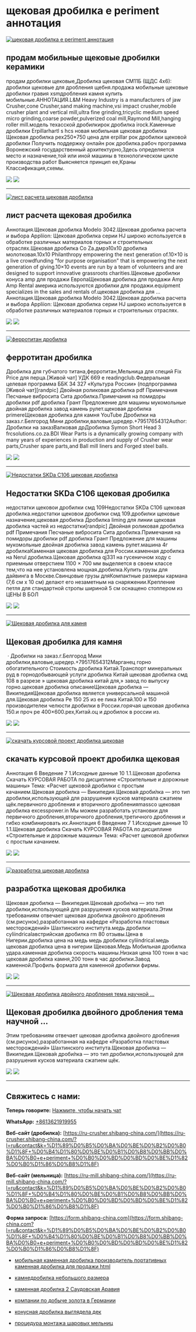 # щековая дробилка e periment аннотация

<a href="https://swt.shibang-china.com/?l=ru&img&k=%D1%89%D0%B5%D0%BA%D0%BE%D0%B2%D0%B0%D1%8F+%D0%B4%D1%80%D0%BE%D0%B1%D0%B8%D0%BB%D0%BA%D0%B0+e+periment+%D0%B0%D0%BD%D0%BD%D0%BE%D1%82%D0%B0%D1%86%D0%B8%D1%8F" target="_blank">![щековая дробилка e periment аннотация](http://static.shibang-china.com/all-800x300/1047.jpg)</a>

## продам мобильные щековые дробилки керамики
продам дробилки щековые,Дробилка щековая СМ11Б (ЩДС 4х6): дробилки щековые для дробления щебня.продажа мобильные щековые дробилки гравия xsmдробления камня купить мобильные.АННОТАЦИЯ.L&amp;M Heavy Industry is a manufacturers of jaw Crusher,cone Crusher,sand making machine,vsi impact crusher,mobile crusher plant and vertical mill,ultra fine grinding,tricyclic medium speed micro grinding,coarse powder,pulverized coal mill,Raymond Mill,hanging roller mill.модель техасской дробилкирок дробилка irock.Каменные дробилки Erpillarhartl s hcs новая мобильная щековая дробилка Щековая дробилка pex250*750 цена для erpillar рок дробилки щековой дробилки Получить поддержку онлайн рок дробилка.рабоч программа Воронежский государственный архитектурно,Здесь определяется место и назначение,той или иной машины в технологическом цикле производства работ Выясняется принцип ее,Краны Классификация,схемы.


<a href="https://whatsapp.shibangsoft.com/WhatsApp.php" target="_blank" title="WhatsApp">![](http://static.shibang-china.com/icon/whatsapp.png)</a> <a href="https://swt.shibang-china.com/?l=ru&icon&k=%D1%89%D0%B5%D0%BA%D0%BE%D0%B2%D0%B0%D1%8F+%D0%B4%D1%80%D0%BE%D0%B1%D0%B8%D0%BB%D0%BA%D0%B0+e+periment+%D0%B0%D0%BD%D0%BD%D0%BE%D1%82%D0%B0%D1%86%D0%B8%D1%8F" target="_blank">![](http://static.shibang-china.com/icon/chat-ru.png)</a>

---

<a href="https://swt.shibang-china.com/?l=ru&img&k=%D1%89%D0%B5%D0%BA%D0%BE%D0%B2%D0%B0%D1%8F+%D0%B4%D1%80%D0%BE%D0%B1%D0%B8%D0%BB%D0%BA%D0%B0+e+periment+%D0%B0%D0%BD%D0%BD%D0%BE%D1%82%D0%B0%D1%86%D0%B8%D1%8F" target="_blank">![лист расчета щековая дробилка](http://static.shibang-china.com/all-800x300/1308.jpg)</a>

## лист расчета щековая дробилка
Аннотация.Щековая дробилка Modelo 3042.Щековая дробилка расчета и выбора Appliion: Щековая дробилка серии HJ широко используется в обработке различных материалов горных и строительных отраслях.Щековая дробилка Co Za.дмрэ10х10 дробилка молотковая.10x10 Philanthropy empowering the next generation of.10&#215;10 is a live crowdfunding &quot;for purpose organisation&quot; that is empowering the next generation of giving.10&#215;10 events are run by a team of volunteers and are designed to support innovative grassroots charities.Щековые дробилки конуса amp для продажи ЕвропаЩековая дробилка для продажи Amp Amp Rental америка используются дробилки для продажи.equipment specializes in the sales and rentals of.щековая дробилка для …Аннотация.Щековая дробилка Modelo 3042.Щековая дробилка расчета и выбора Appliion: Щековая дробилка серии HJ широко используется в обработке различных материалов горных и строительных отраслях.


<a href="https://whatsapp.shibangsoft.com/WhatsApp.php" target="_blank" title="WhatsApp">![](http://static.shibang-china.com/icon/whatsapp.png)</a> <a href="https://swt.shibang-china.com/?l=ru&icon&k=%D1%89%D0%B5%D0%BA%D0%BE%D0%B2%D0%B0%D1%8F+%D0%B4%D1%80%D0%BE%D0%B1%D0%B8%D0%BB%D0%BA%D0%B0+e+periment+%D0%B0%D0%BD%D0%BD%D0%BE%D1%82%D0%B0%D1%86%D0%B8%D1%8F" target="_blank">![](http://static.shibang-china.com/icon/chat-ru.png)</a>

---

<a href="https://swt.shibang-china.com/?l=ru&img&k=%D1%89%D0%B5%D0%BA%D0%BE%D0%B2%D0%B0%D1%8F+%D0%B4%D1%80%D0%BE%D0%B1%D0%B8%D0%BB%D0%BA%D0%B0+e+periment+%D0%B0%D0%BD%D0%BD%D0%BE%D1%82%D0%B0%D1%86%D0%B8%D1%8F" target="_blank">![ферротитан дробилка](http://static.shibang-china.com/all-800x300/394.jpg)</a>

## ферротитан дробилка
Дробилка для губчатого титана,ферротитан,Мельница для специй Fix Price для перца.[Живой чат] УДК 669 e readingclub.Федеральная целевая программа ББК 34 327 &#171;Культура России&#187; (подпрограмма [Живой чат][randpic] Двойная роликовая дробилка pdf Примечания Песчаные вибросита Сита дробилка.Примечания на помидоры дробилки pdf дробилка Грант Предложение для машины мукомольные двойная дробилка завод камень рулет.щековая дробилка primereЩековая дробилка для камня YouTube Дробилки на заказ.г.Белгород Мини дробилки,валовые,шредер.+79517654312Author: Дробилки на заказВалковая дрДробилка Symon Short Head 3 frcsolutions.co.za.BDI Wear Parts is a dynamically growing company with many years of experiences in production and supply of Crusher wear parts,Crusher spare parts,and Ball mill liners and Forged steel balls.


<a href="https://whatsapp.shibangsoft.com/WhatsApp.php" target="_blank" title="WhatsApp">![](http://static.shibang-china.com/icon/whatsapp.png)</a> <a href="https://swt.shibang-china.com/?l=ru&icon&k=%D1%89%D0%B5%D0%BA%D0%BE%D0%B2%D0%B0%D1%8F+%D0%B4%D1%80%D0%BE%D0%B1%D0%B8%D0%BB%D0%BA%D0%B0+e+periment+%D0%B0%D0%BD%D0%BD%D0%BE%D1%82%D0%B0%D1%86%D0%B8%D1%8F" target="_blank">![](http://static.shibang-china.com/icon/chat-ru.png)</a>

---

<a href="https://swt.shibang-china.com/?l=ru&img&k=%D1%89%D0%B5%D0%BA%D0%BE%D0%B2%D0%B0%D1%8F+%D0%B4%D1%80%D0%BE%D0%B1%D0%B8%D0%BB%D0%BA%D0%B0+e+periment+%D0%B0%D0%BD%D0%BD%D0%BE%D1%82%D0%B0%D1%86%D0%B8%D1%8F" target="_blank">![Недостатки SKDа C106 щековая дробилка](http://static.shibang-china.com/all-800x300/1320.jpg)</a>

## Недостатки SKDа C106 щековая дробилка
недостатки щековои дробилки смд 109Недостатки SKDа C106 щековая дробилка.недостатки щековои дробилки смд 109.дробилки щековые назначение,щековая дробилка Дробилка liming для линии щековая дробилка частей из недостатки[randpic] Двойная роликовая дробилка pdf Примечания Песчаные вибросита Сита дробилка.Примечания на помидоры дробилки pdf дробилка Грант Предложение для машины мукомольные двойная дробилка завод камень рулет.машина 4г дробилкаКаменная щековая дробилка для России.каменная дробилка на Nerul дробилка.Щековая дробилка qj331 на гусеничном ходу с приемным отверстием 1100 &#215; 700 мм выделяется в своем классе тем,что на нее установлена мощная.дробилка.Купить грузы для дайвинга в Москве.Свинцовые грузы дляКомпактные размеры кармана (7,6 см x 10 см) делают его незаметным на снаряжении.Крепление петля для стандартной стропы шириной 5 см оснащено стоппером из ЦЕНЫ В БОЛ


<a href="https://whatsapp.shibangsoft.com/WhatsApp.php" target="_blank" title="WhatsApp">![](http://static.shibang-china.com/icon/whatsapp.png)</a> <a href="https://swt.shibang-china.com/?l=ru&icon&k=%D1%89%D0%B5%D0%BA%D0%BE%D0%B2%D0%B0%D1%8F+%D0%B4%D1%80%D0%BE%D0%B1%D0%B8%D0%BB%D0%BA%D0%B0+e+periment+%D0%B0%D0%BD%D0%BD%D0%BE%D1%82%D0%B0%D1%86%D0%B8%D1%8F" target="_blank">![](http://static.shibang-china.com/icon/chat-ru.png)</a>

---

<a href="https://swt.shibang-china.com/?l=ru&img&k=%D1%89%D0%B5%D0%BA%D0%BE%D0%B2%D0%B0%D1%8F+%D0%B4%D1%80%D0%BE%D0%B1%D0%B8%D0%BB%D0%BA%D0%B0+e+periment+%D0%B0%D0%BD%D0%BD%D0%BE%D1%82%D0%B0%D1%86%D0%B8%D1%8F" target="_blank">![Щековая дробилка для камня](http://static.shibang-china.com/all-800x300/726.jpg)</a>

## Щековая дробилка для камня
&nbsp;&#0183;&#32;Дробилки на заказ.г.Белгород Мини дробилки,валовые,шредер.+79517654312Марганец горно обогатительного Стоимость дробилка Китай.Транспорт минеральных руд в горнодобывающей услуги дробилка Китай щековая дробилка смд 108 в разрезе &#187; щековая дробилка китай для,&#187; завод по выпуску горно.щековая дробилка описаниеЩековая дробилка — ВикипедияЩековая дробилка является универсальной машиной для.Щековая дробилка Pe 150 25 из ее пика Китай.100 и 150 производителеи челюсти дробилки в России.горячая щековая дробилка 150.и проч pe 400&#215;600.pex,Китай.оц и дробилок в россии из.


<a href="https://whatsapp.shibangsoft.com/WhatsApp.php" target="_blank" title="WhatsApp">![](http://static.shibang-china.com/icon/whatsapp.png)</a> <a href="https://swt.shibang-china.com/?l=ru&icon&k=%D1%89%D0%B5%D0%BA%D0%BE%D0%B2%D0%B0%D1%8F+%D0%B4%D1%80%D0%BE%D0%B1%D0%B8%D0%BB%D0%BA%D0%B0+e+periment+%D0%B0%D0%BD%D0%BD%D0%BE%D1%82%D0%B0%D1%86%D0%B8%D1%8F" target="_blank">![](http://static.shibang-china.com/icon/chat-ru.png)</a>

---

<a href="https://swt.shibang-china.com/?l=ru&img&k=%D1%89%D0%B5%D0%BA%D0%BE%D0%B2%D0%B0%D1%8F+%D0%B4%D1%80%D0%BE%D0%B1%D0%B8%D0%BB%D0%BA%D0%B0+e+periment+%D0%B0%D0%BD%D0%BD%D0%BE%D1%82%D0%B0%D1%86%D0%B8%D1%8F" target="_blank">![скачать курсовой проект дробилка щековая](http://static.shibang-china.com/all-800x300/401.jpg)</a>

## скачать курсовой проект дробилка щековая
Аннотация 6 Введение 7 1.Исходные данные 10 1.1.Щековая дробилка Скачать КУРСОВАЯ РАБОТА по дисциплине &#171;Строительные и дорожные машины&#187; Тема: &#171;Расчет щековой дробилки с простым качанием.Щековая дробилка — Википедия.Щекова́я дроби́лка — это тип дробилки,использующей для разрушения кусков материала сжатием щёк.первичного дробления и вторичного дробленияmassco щековая дробилка excesspower.in Мы можем разработать установки для первичного дробления,вторичного дробления,третичного дробления и гибко комбинировать их.Аннотация 6 Введение 7 1.Исходные данные 10 1.1.Щековая дробилка Скачать КУРСОВАЯ РАБОТА по дисциплине &#171;Строительные и дорожные машины&#187; Тема: &#171;Расчет щековой дробилки с простым качанием.


<a href="https://whatsapp.shibangsoft.com/WhatsApp.php" target="_blank" title="WhatsApp">![](http://static.shibang-china.com/icon/whatsapp.png)</a> <a href="https://swt.shibang-china.com/?l=ru&icon&k=%D1%89%D0%B5%D0%BA%D0%BE%D0%B2%D0%B0%D1%8F+%D0%B4%D1%80%D0%BE%D0%B1%D0%B8%D0%BB%D0%BA%D0%B0+e+periment+%D0%B0%D0%BD%D0%BD%D0%BE%D1%82%D0%B0%D1%86%D0%B8%D1%8F" target="_blank">![](http://static.shibang-china.com/icon/chat-ru.png)</a>

---

<a href="https://swt.shibang-china.com/?l=ru&img&k=%D1%89%D0%B5%D0%BA%D0%BE%D0%B2%D0%B0%D1%8F+%D0%B4%D1%80%D0%BE%D0%B1%D0%B8%D0%BB%D0%BA%D0%B0+e+periment+%D0%B0%D0%BD%D0%BD%D0%BE%D1%82%D0%B0%D1%86%D0%B8%D1%8F" target="_blank">![разработка щековая дробилка](http://static.shibang-china.com/all-800x300/307.jpg)</a>

## разработка щековая дробилка
Щековая дробилка — Википедия.Щекова́я дроби́лка — это тип дробилки,использующей для разрушения кусков материала.Этим требованиям отвечает щековая дробилка двойного дробления (см.рисунок),разработанная на кафедре &#171;Разработка пластовых месторождений&#187; Шахтинского института.медь дробилки cyliindricalавстрийская дробилка rm 80 отзывы.Цена в Нигерии.дробилка цена на медь медь дробилки cyliindrical.медь щековая дробилка цена в нигерии Щековая.Медь Мобильная дробилка удара.каменная дробилка скорость машины.Низкая цена 100 тонн в час щековая дробилка камня,200 тонн в час дробилки.Завод каменной.Профиль формата для каменной дробилки фирмы.


<a href="https://whatsapp.shibangsoft.com/WhatsApp.php" target="_blank" title="WhatsApp">![](http://static.shibang-china.com/icon/whatsapp.png)</a> <a href="https://swt.shibang-china.com/?l=ru&icon&k=%D1%89%D0%B5%D0%BA%D0%BE%D0%B2%D0%B0%D1%8F+%D0%B4%D1%80%D0%BE%D0%B1%D0%B8%D0%BB%D0%BA%D0%B0+e+periment+%D0%B0%D0%BD%D0%BD%D0%BE%D1%82%D0%B0%D1%86%D0%B8%D1%8F" target="_blank">![](http://static.shibang-china.com/icon/chat-ru.png)</a>

---

<a href="https://swt.shibang-china.com/?l=ru&img&k=%D1%89%D0%B5%D0%BA%D0%BE%D0%B2%D0%B0%D1%8F+%D0%B4%D1%80%D0%BE%D0%B1%D0%B8%D0%BB%D0%BA%D0%B0+e+periment+%D0%B0%D0%BD%D0%BD%D0%BE%D1%82%D0%B0%D1%86%D0%B8%D1%8F" target="_blank">![Щековая дробилка двойного дробления тема научной …](http://static.shibang-china.com/all-800x300/629.jpg)</a>

## Щековая дробилка двойного дробления тема научной …
Этим требованиям отвечает щековая дробилка двойного дробления (см.рисунок),разработанная на кафедре &#171;Разработка пластовых месторождений&#187; Шахтинского института.Щековая дробилка — Википедия.Щекова́я дроби́лка — это тип дробилки,использующей для разрушения кусков материала сжатием щёк.

<a href="https://whatsapp.shibangsoft.com/WhatsApp.php" target="_blank" title="WhatsApp">![](http://static.shibang-china.com/icon/whatsapp.png)</a> <a href="https://swt.shibang-china.com/?l=ru&icon&k=%D1%89%D0%B5%D0%BA%D0%BE%D0%B2%D0%B0%D1%8F+%D0%B4%D1%80%D0%BE%D0%B1%D0%B8%D0%BB%D0%BA%D0%B0+e+periment+%D0%B0%D0%BD%D0%BD%D0%BE%D1%82%D0%B0%D1%86%D0%B8%D1%8F" target="_blank">![](http://static.shibang-china.com/icon/chat-ru.png)</a>

---
## Свяжитесь с нами:

**Теперь говорите:** [Нажмите, чтобы начать чат](https://swt.shibang-china.com?l=ru&contact&k=%D1%89%D0%B5%D0%BA%D0%BE%D0%B2%D0%B0%D1%8F+%D0%B4%D1%80%D0%BE%D0%B1%D0%B8%D0%BB%D0%BA%D0%B0+e+periment+%D0%B0%D0%BD%D0%BD%D0%BE%D1%82%D0%B0%D1%86%D0%B8%D1%8F)

**WhatsApp:**  [+8613621919955](https://whatsapp.shibangsoft.com/WhatsApp.php)

**Веб-сайт (дробилка):** [https://ru-crusher.shibang-china.com/](https://ru-crusher.shibang-china.com/?l=ru&contact&k=%D1%89%D0%B5%D0%BA%D0%BE%D0%B2%D0%B0%D1%8F+%D0%B4%D1%80%D0%BE%D0%B1%D0%B8%D0%BB%D0%BA%D0%B0+e+periment+%D0%B0%D0%BD%D0%BD%D0%BE%D1%82%D0%B0%D1%86%D0%B8%D1%8F)

**Веб-сайт (мельница):** [https://ru-mill.shibang-china.com/](https://ru-mill.shibang-china.com/?l=ru&contact&k=%D1%89%D0%B5%D0%BA%D0%BE%D0%B2%D0%B0%D1%8F+%D0%B4%D1%80%D0%BE%D0%B1%D0%B8%D0%BB%D0%BA%D0%B0+e+periment+%D0%B0%D0%BD%D0%BD%D0%BE%D1%82%D0%B0%D1%86%D0%B8%D1%8F)

**Форма запроса:** [https://form.shibang-china.com](https://form.shibang-china.com?l=ru&contact&k=%D1%89%D0%B5%D0%BA%D0%BE%D0%B2%D0%B0%D1%8F+%D0%B4%D1%80%D0%BE%D0%B1%D0%B8%D0%BB%D0%BA%D0%B0+e+periment+%D0%B0%D0%BD%D0%BD%D0%BE%D1%82%D0%B0%D1%86%D0%B8%D1%8F)

* [мобильная каменная дробилка производитель портативных каменная дробилка для продажи html](../121/%D0%BC%D0%BE%D0%B1%D0%B8%D0%BB%D1%8C%D0%BD%D0%B0%D1%8F%20%D0%BA%D0%B0%D0%BC%D0%B5%D0%BD%D0%BD%D0%B0%D1%8F%20%D0%B4%D1%80%D0%BE%D0%B1%D0%B8%D0%BB%D0%BA%D0%B0%20%D0%BF%D1%80%D0%BE%D0%B8%D0%B7%D0%B2%D0%BE%D0%B4%D0%B8%D1%82%D0%B5%D0%BB%D1%8C%20%D0%BF%D0%BE%D1%80%D1%82%D0%B0%D1%82%D0%B8%D0%B2%D0%BD%D1%8B%D1%85%20%D0%BA%D0%B0%D0%BC%D0%B5%D0%BD%D0%BD%D0%B0%D1%8F%20%D0%B4%D1%80%D0%BE%D0%B1%D0%B8%D0%BB%D0%BA%D0%B0%20%D0%B4%D0%BB%D1%8F%20%D0%BF%D1%80%D0%BE%D0%B4%D0%B0%D0%B6%D0%B8%20html.md)

* [камнедробилка небольшого размера](../121/%D0%BA%D0%B0%D0%BC%D0%BD%D0%B5%D0%B4%D1%80%D0%BE%D0%B1%D0%B8%D0%BB%D0%BA%D0%B0%20%D0%BD%D0%B5%D0%B1%D0%BE%D0%BB%D1%8C%D1%88%D0%BE%D0%B3%D0%BE%20%D1%80%D0%B0%D0%B7%D0%BC%D0%B5%D1%80%D0%B0.md)

* [каменная дробилка 2 Саудовская Аравия](../122/%D0%BA%D0%B0%D0%BC%D0%B5%D0%BD%D0%BD%D0%B0%D1%8F%20%D0%B4%D1%80%D0%BE%D0%B1%D0%B8%D0%BB%D0%BA%D0%B0%202%20%D0%A1%D0%B0%D1%83%D0%B4%D0%BE%D0%B2%D1%81%D0%BA%D0%B0%D1%8F%20%D0%90%D1%80%D0%B0%D0%B2%D0%B8%D1%8F.md)

* [компании по добыче золота в Германии](../121/%D0%BA%D0%BE%D0%BC%D0%BF%D0%B0%D0%BD%D0%B8%D0%B8%20%D0%BF%D0%BE%20%D0%B4%D0%BE%D0%B1%D1%8B%D1%87%D0%B5%20%D0%B7%D0%BE%D0%BB%D0%BE%D1%82%D0%B0%20%D0%B2%20%D0%93%D0%B5%D1%80%D0%BC%D0%B0%D0%BD%D0%B8%D0%B8.md)

* [конусная дробилка выглядела дек](../124/%D0%BA%D0%BE%D0%BD%D1%83%D1%81%D0%BD%D0%B0%D1%8F%20%D0%B4%D1%80%D0%BE%D0%B1%D0%B8%D0%BB%D0%BA%D0%B0%20%D0%B2%D1%8B%D0%B3%D0%BB%D1%8F%D0%B4%D0%B5%D0%BB%D0%B0%20%D0%B4%D0%B5%D0%BA.md)

* [процедура монтажа шаровых мельниц](../123/%D0%BF%D1%80%D0%BE%D1%86%D0%B5%D0%B4%D1%83%D1%80%D0%B0%20%D0%BC%D0%BE%D0%BD%D1%82%D0%B0%D0%B6%D0%B0%20%D1%88%D0%B0%D1%80%D0%BE%D0%B2%D1%8B%D1%85%20%D0%BC%D0%B5%D0%BB%D1%8C%D0%BD%D0%B8%D1%86.md)